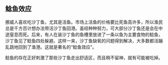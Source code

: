 ## 鲶鱼效应

挪威人喜欢吃沙丁鱼，尤其是活鱼。市场上活鱼的价格要比死鱼高许多，所以渔民总是千方百计想办法带活沙丁鱼回港。虽经种种努力，可大部分沙丁鱼还是会在中途窒息而死。后来，有人在装沙丁鱼的鱼槽里放进了一条以鱼为主要食物的鲶鱼，沙丁鱼见了鲶鱼四处躲避。这样一来，沙丁鱼缺氧的问题得到解决，大多数都活蹦乱跳地回到了渔港。这就是著名的“鲶鱼效应”。

鲶鱼的存在正好刺激了那些沙丁鱼走出舒适区，而且稍不留神，就有可能被吃掉。
